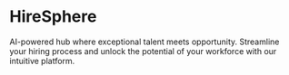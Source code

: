 # HireSphere
AI-powered hub where exceptional talent meets opportunity. Streamline your hiring process and unlock the potential of your workforce with our intuitive platform.
